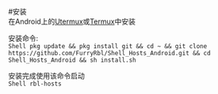 #安装  
在Android上的[Utermux](https://github.com/hanxinhao000/Termux-app-UpgradedVersion/)或[Termux](https://github.com/termux/)中安装  
  
安装命令:  
    ```Shell
    pkg update && pkg install git && cd ~ && git clone https://github.com/FurryRbl/Shell_Hosts_Android.git && cd  Shell_Hosts_Android && sh install.sh
    ```
  
安装完成使用该命令启动  
``Shell
    rbl-hosts
    ``
